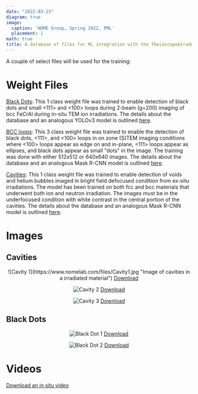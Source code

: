 ```yaml
---
date: "2022-03-23"
diagram: true
image:
  caption: 'NOME Group, Spring 2022, PML'
  placement: 1
math: true
title: A database of files for ML integration with the Theiascope&trade;
---
```


A couple of select files will be used for the training:

# Weight Files

<a href="https://www.nomelab.com/files/YOLOv5s_blackdots">Black Dots</a>: This 1 class weight file was trained to enable detection of black dots and small <111> and <100> loops during 2-beam (g=200) imaging of bcc FeCrAl during in-situ TEM ion irradiations. The details about the database and an analogous YOLOv3 model is outlined <a href="https://doi.org/10.1016/j.commatsci.2021.110560">here</a>.

<a href="https://www.nomelab.com/files/YOLOv5s_bccloops">BCC loops</a>: This 3 class weight file was trained to enable the detection of black dots, <111>, and <100> loops in on zone (S)TEM imaging conditions where <100> loops appear as edge on and in-plane, <111> loops appear as ellipses, and black dots appear as small "dots" in the image. The training was done with either 512x512 or 640x640 images. The details about the database and an analogous Mask R-CNN model is outlined <a href="https://doi.org/10.1016/j.xcrp.2022.100876">here</a>.

<a href="https://www.nomelab.com/files/YOLOv5s_blackdots">Cavities</a>: This 1 class weight file was trained to enable detection of voids and helium bubbles imaged in bright field defocused condition from ex-situ irradiations. The model has been trained on both fcc and bcc materials that underwent both ion and neutron irradiation. The images must be in the underfocused condition with white contrast in the central portion of the cavities. The details about the database and an analogous Mask R-CNN model is outlined <a href="https://arxiv.org/abs/2208.01460">here</a>.

# Images

## Cavities

<center>
![Cavity 1](https://www.nomelab.com/files/Cavity1.jpg "Image of cavities in a irradiated material")
<a href="https://www.nomelab.com/files/Cavity1.jpg">Download</a>

![Cavity 2](https://www.nomelab.com/files/Cavity2.jpg "Image of cavities in a irradiated material")
<a href="https://www.nomelab.com/files/Cavity2.jpg">Download</a>

![Cavity 3](https://www.nomelab.com/files/Cavity3.jpg "Image of cavities in a irradiated material")
<a href="https://www.nomelab.com/files/Cavity3.jpg">Download</a>

</center>

## Black Dots

<center>

![Black Dot 1](https://www.nomelab.com/files/18Cr_TEM2beamimage.jpg "Image of black dots in a irradiated material")
<a href="https://www.nomelab.com/files/18Cr_TEM2beamimage.jpg">Download</a>

![Black Dot 2](https://www.nomelab.com/files/BlackDots.jpg "Image of black dots in a irradiated material")
<a href="https://www.nomelab.com/files/BlackDots.jpg">Download</a>

</center>

# Videos


<a href="https://drive.google.com/open?id=16hdVyyrEN3a3Tuqqq5euAEFxkLmTbHz4&authuser=kgfield%40umich.edu&usp=drive_fs">Download an in situ video</a>